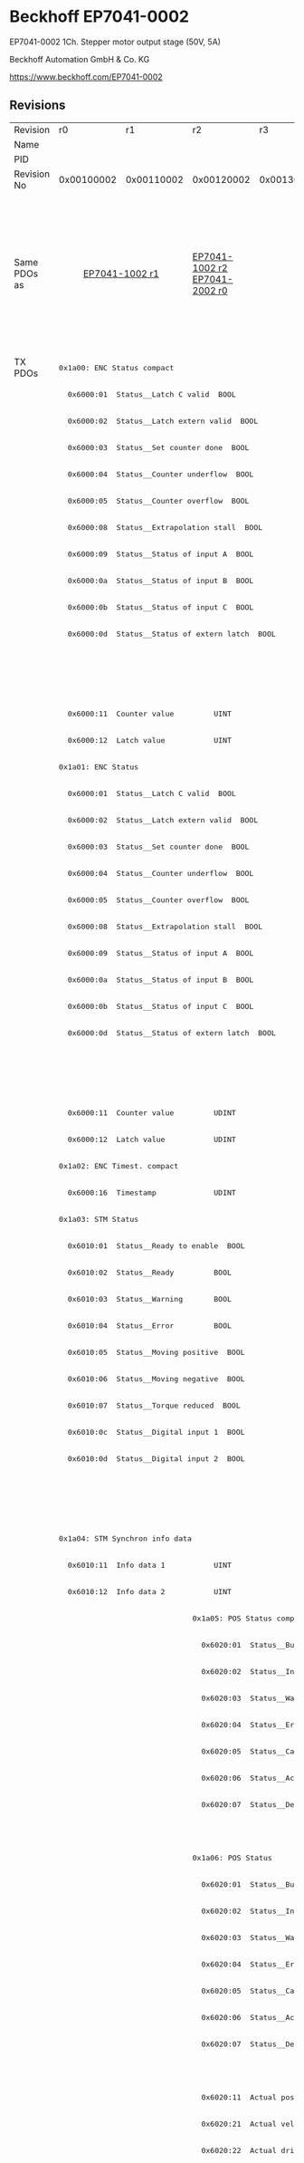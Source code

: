 # Beckhoff EP7041-0002

EP7041-0002 1Ch. Stepper motor output stage (50V, 5A)

Beckhoff Automation GmbH & Co. KG

https://www.beckhoff.com/EP7041-0002

## Revisions
<table>
<tr >
<td>Revision</td>
<td>r0</td>
<td>r1</td>
<td>r2</td>
<td>r3</td>
<td>r4</td>
<td>r5</td>
<td>r6</td>
<td>r7</td>
<td>r8</td>
<td>r9</td>
</tr>
<tr >
<td>Name</td>
<td colspan=10 align="center">EP7041-0002 1Ch. Stepper motor output stage (50V, 5A)</td>
</tr>
<tr >
<td>PID</td>
<td colspan=10 align="center">0x1b814052</td>
</tr>
<tr >
<td>Revision No</td>
<td>0x00100002</td>
<td>0x00110002</td>
<td>0x00120002</td>
<td>0x00130002</td>
<td>0x00140002</td>
<td>0x00150002</td>
<td>0x00160002</td>
<td>0x00170002</td>
<td>0x00180002</td>
<td>0x00190002</td>
</tr>
<tr >
<td>Same PDOs as</td>
<td colspan=2 align="center"><a href="EP7041-1002">EP7041-1002 r1</a></td>
<td><a href="EP7041-1002">EP7041-1002 r2</a><br/><a href="EP7041-2002">EP7041-2002 r0</a></td>
<td colspan=4 align="center"><a href="EP7041-1002">EP7041-1002 r3</a><br/><a href="EP7041-1002">EP7041-1002 r4</a><br/><a href="EP7041-1002">EP7041-1002 r5</a><br/><a href="EP7041-1002">EP7041-1002 r6</a><br/><a href="EP7041-2002">EP7041-2002 r3</a><br/><a href="EP7041-2002">EP7041-2002 r4</a><br/><a href="EP7041-2002">EP7041-2002 r5</a><br/><a href="EP7041-2002">EP7041-2002 r6</a></td>
<td><a href="EP7041-1002">EP7041-1002 r7</a><br/><a href="EP7041-2002">EP7041-2002 r7</a></td>
<td><a href="EP7041-1002">EP7041-1002 r8</a><br/><a href="EP7041-2002">EP7041-2002 r8</a><br/><a href="EPP7041-1002">EPP7041-1002 r0</a><br/><a href="EPP7041-1002">EPP7041-1002 r1</a><br/><a href="ER7041-0002">ER7041-0002 r8</a><br/><a href="ER7041-1002">ER7041-1002 r8</a><br/><a href="ER7041-2002">ER7041-2002 r8</a></td>
<td><a href="EP7041-1002">EP7041-1002 r9</a><br/><a href="EP7041-2002">EP7041-2002 r9</a><br/><a href="ER7041-0002">ER7041-0002 r9</a><br/><a href="ER7041-1002">ER7041-1002 r9</a><br/><a href="ER7041-2002">ER7041-2002 r9</a></td>
</tr>
<tr class="txpdo pdosection">
<td rowspan=74 valign=top>TX PDOs</td>
<td colspan=10 align="left"><pre>0x1a00: ENC Status compact</pre></td>
<td></td>
</tr>
<tr class="txpdo">
<td colspan=10 align="left"><pre>  0x6000:01  Status__Latch C valid  BOOL</pre></td>
</tr>
<tr class="txpdo">
<td colspan=10 align="left"><pre>  0x6000:02  Status__Latch extern valid  BOOL</pre></td>
</tr>
<tr class="txpdo">
<td colspan=10 align="left"><pre>  0x6000:03  Status__Set counter done  BOOL</pre></td>
</tr>
<tr class="txpdo">
<td colspan=10 align="left"><pre>  0x6000:04  Status__Counter underflow  BOOL</pre></td>
</tr>
<tr class="txpdo">
<td colspan=10 align="left"><pre>  0x6000:05  Status__Counter overflow  BOOL</pre></td>
</tr>
<tr class="txpdo">
<td colspan=10 align="left"><pre>  0x6000:08  Status__Extrapolation stall  BOOL</pre></td>
</tr>
<tr class="txpdo">
<td colspan=10 align="left"><pre>  0x6000:09  Status__Status of input A  BOOL</pre></td>
</tr>
<tr class="txpdo">
<td colspan=10 align="left"><pre>  0x6000:0a  Status__Status of input B  BOOL</pre></td>
</tr>
<tr class="txpdo">
<td colspan=10 align="left"><pre>  0x6000:0b  Status__Status of input C  BOOL</pre></td>
</tr>
<tr class="txpdo">
<td colspan=10 align="left"><pre>  0x6000:0d  Status__Status of extern latch  BOOL</pre></td>
</tr>
<tr class="txpdo">
<td colspan=7 align="left"></td>
<td colspan=3 align="left"><pre>  0x6000:0e  Status__Sync error    BOOL</pre></td>
</tr>
<tr class="txpdo">
<td colspan=7 align="left"></td>
<td colspan=3 align="left"><pre>  0x6000:10  Status__TxPDO Toggle  BOOL</pre></td>
</tr>
<tr class="txpdo">
<td colspan=10 align="left"><pre>  0x6000:11  Counter value         UINT</pre></td>
</tr>
<tr class="txpdo">
<td colspan=10 align="left"><pre>  0x6000:12  Latch value           UINT</pre></td>
</tr>
<tr class="txpdo pdosection">
<td colspan=10 align="left"><pre>0x1a01: ENC Status</pre></td>
</tr>
<tr class="txpdo">
<td colspan=10 align="left"><pre>  0x6000:01  Status__Latch C valid  BOOL</pre></td>
</tr>
<tr class="txpdo">
<td colspan=10 align="left"><pre>  0x6000:02  Status__Latch extern valid  BOOL</pre></td>
</tr>
<tr class="txpdo">
<td colspan=10 align="left"><pre>  0x6000:03  Status__Set counter done  BOOL</pre></td>
</tr>
<tr class="txpdo">
<td colspan=10 align="left"><pre>  0x6000:04  Status__Counter underflow  BOOL</pre></td>
</tr>
<tr class="txpdo">
<td colspan=10 align="left"><pre>  0x6000:05  Status__Counter overflow  BOOL</pre></td>
</tr>
<tr class="txpdo">
<td colspan=10 align="left"><pre>  0x6000:08  Status__Extrapolation stall  BOOL</pre></td>
</tr>
<tr class="txpdo">
<td colspan=10 align="left"><pre>  0x6000:09  Status__Status of input A  BOOL</pre></td>
</tr>
<tr class="txpdo">
<td colspan=10 align="left"><pre>  0x6000:0a  Status__Status of input B  BOOL</pre></td>
</tr>
<tr class="txpdo">
<td colspan=10 align="left"><pre>  0x6000:0b  Status__Status of input C  BOOL</pre></td>
</tr>
<tr class="txpdo">
<td colspan=10 align="left"><pre>  0x6000:0d  Status__Status of extern latch  BOOL</pre></td>
</tr>
<tr class="txpdo">
<td colspan=7 align="left"></td>
<td colspan=3 align="left"><pre>  0x6000:0e  Status__Sync error    BOOL</pre></td>
</tr>
<tr class="txpdo">
<td colspan=7 align="left"></td>
<td colspan=3 align="left"><pre>  0x6000:10  Status__TxPDO Toggle  BOOL</pre></td>
</tr>
<tr class="txpdo">
<td colspan=10 align="left"><pre>  0x6000:11  Counter value         UDINT</pre></td>
</tr>
<tr class="txpdo">
<td colspan=10 align="left"><pre>  0x6000:12  Latch value           UDINT</pre></td>
</tr>
<tr class="txpdo pdosection">
<td colspan=10 align="left"><pre>0x1a02: ENC Timest. compact</pre></td>
</tr>
<tr class="txpdo">
<td colspan=10 align="left"><pre>  0x6000:16  Timestamp             UDINT</pre></td>
</tr>
<tr class="txpdo pdosection">
<td colspan=10 align="left"><pre>0x1a03: STM Status</pre></td>
</tr>
<tr class="txpdo">
<td colspan=10 align="left"><pre>  0x6010:01  Status__Ready to enable  BOOL</pre></td>
</tr>
<tr class="txpdo">
<td colspan=10 align="left"><pre>  0x6010:02  Status__Ready         BOOL</pre></td>
</tr>
<tr class="txpdo">
<td colspan=10 align="left"><pre>  0x6010:03  Status__Warning       BOOL</pre></td>
</tr>
<tr class="txpdo">
<td colspan=10 align="left"><pre>  0x6010:04  Status__Error         BOOL</pre></td>
</tr>
<tr class="txpdo">
<td colspan=10 align="left"><pre>  0x6010:05  Status__Moving positive  BOOL</pre></td>
</tr>
<tr class="txpdo">
<td colspan=10 align="left"><pre>  0x6010:06  Status__Moving negative  BOOL</pre></td>
</tr>
<tr class="txpdo">
<td colspan=10 align="left"><pre>  0x6010:07  Status__Torque reduced  BOOL</pre></td>
</tr>
<tr class="txpdo">
<td colspan=10 align="left"><pre>  0x6010:0c  Status__Digital input 1  BOOL</pre></td>
</tr>
<tr class="txpdo">
<td colspan=10 align="left"><pre>  0x6010:0d  Status__Digital input 2  BOOL</pre></td>
</tr>
<tr class="txpdo">
<td colspan=7 align="left"></td>
<td colspan=3 align="left"><pre>  0x6010:0e  Status__Sync error    BOOL</pre></td>
</tr>
<tr class="txpdo">
<td colspan=7 align="left"></td>
<td colspan=3 align="left"><pre>  0x6010:10  Status__TxPDO Toggle  BOOL</pre></td>
</tr>
<tr class="txpdo pdosection">
<td colspan=10 align="left"><pre>0x1a04: STM Synchron info data</pre></td>
</tr>
<tr class="txpdo">
<td colspan=10 align="left"><pre>  0x6010:11  Info data 1           UINT</pre></td>
</tr>
<tr class="txpdo">
<td colspan=10 align="left"><pre>  0x6010:12  Info data 2           UINT</pre></td>
</tr>
<tr class="txpdo pdosection">
<td colspan=2 align="left"></td>
<td colspan=8 align="left"><pre>0x1a05: POS Status compact</pre></td>
</tr>
<tr class="txpdo">
<td colspan=2 align="left"></td>
<td colspan=8 align="left"><pre>  0x6020:01  Status__Busy          BOOL</pre></td>
</tr>
<tr class="txpdo">
<td colspan=2 align="left"></td>
<td colspan=8 align="left"><pre>  0x6020:02  Status__In-Target     BOOL</pre></td>
</tr>
<tr class="txpdo">
<td colspan=2 align="left"></td>
<td colspan=8 align="left"><pre>  0x6020:03  Status__Warning       BOOL</pre></td>
</tr>
<tr class="txpdo">
<td colspan=2 align="left"></td>
<td colspan=8 align="left"><pre>  0x6020:04  Status__Error         BOOL</pre></td>
</tr>
<tr class="txpdo">
<td colspan=2 align="left"></td>
<td colspan=8 align="left"><pre>  0x6020:05  Status__Calibrated    BOOL</pre></td>
</tr>
<tr class="txpdo">
<td colspan=2 align="left"></td>
<td colspan=8 align="left"><pre>  0x6020:06  Status__Accelerate    BOOL</pre></td>
</tr>
<tr class="txpdo">
<td colspan=2 align="left"></td>
<td colspan=8 align="left"><pre>  0x6020:07  Status__Decelerate    BOOL</pre></td>
</tr>
<tr class="txpdo">
<td colspan=9 align="left"></td>
<td><pre>  0x6020:08  Status__Ready to execute  BOOL</pre></td>
</tr>
<tr class="txpdo pdosection">
<td colspan=2 align="left"></td>
<td colspan=8 align="left"><pre>0x1a06: POS Status</pre></td>
</tr>
<tr class="txpdo">
<td colspan=2 align="left"></td>
<td colspan=8 align="left"><pre>  0x6020:01  Status__Busy          BOOL</pre></td>
</tr>
<tr class="txpdo">
<td colspan=2 align="left"></td>
<td colspan=8 align="left"><pre>  0x6020:02  Status__In-Target     BOOL</pre></td>
</tr>
<tr class="txpdo">
<td colspan=2 align="left"></td>
<td colspan=8 align="left"><pre>  0x6020:03  Status__Warning       BOOL</pre></td>
</tr>
<tr class="txpdo">
<td colspan=2 align="left"></td>
<td colspan=8 align="left"><pre>  0x6020:04  Status__Error         BOOL</pre></td>
</tr>
<tr class="txpdo">
<td colspan=2 align="left"></td>
<td colspan=8 align="left"><pre>  0x6020:05  Status__Calibrated    BOOL</pre></td>
</tr>
<tr class="txpdo">
<td colspan=2 align="left"></td>
<td colspan=8 align="left"><pre>  0x6020:06  Status__Accelerate    BOOL</pre></td>
</tr>
<tr class="txpdo">
<td colspan=2 align="left"></td>
<td colspan=8 align="left"><pre>  0x6020:07  Status__Decelerate    BOOL</pre></td>
</tr>
<tr class="txpdo">
<td colspan=9 align="left"></td>
<td><pre>  0x6020:08  Status__Ready to execute  BOOL</pre></td>
</tr>
<tr class="txpdo">
<td colspan=2 align="left"></td>
<td colspan=8 align="left"><pre>  0x6020:11  Actual position       UDINT</pre></td>
</tr>
<tr class="txpdo">
<td colspan=2 align="left"></td>
<td colspan=8 align="left"><pre>  0x6020:21  Actual velocity       INT</pre></td>
</tr>
<tr class="txpdo">
<td colspan=2 align="left"></td>
<td colspan=8 align="left"><pre>  0x6020:22  Actual drive time     UDINT</pre></td>
</tr>
<tr class="txpdo pdosection">
<td colspan=8 align="left"></td>
<td colspan=2 align="left"><pre>0x1a07: STM Internal position</pre></td>
</tr>
<tr class="txpdo">
<td colspan=8 align="left"></td>
<td colspan=2 align="left"><pre>  0x6010:14  Internal position     UDINT</pre></td>
</tr>
<tr class="txpdo pdosection">
<td colspan=8 align="left"></td>
<td colspan=2 align="left"><pre>0x1a08: STM External position</pre></td>
</tr>
<tr class="txpdo">
<td colspan=8 align="left"></td>
<td colspan=2 align="left"><pre>  0x6010:15  External position     UDINT</pre></td>
</tr>
<tr class="txpdo pdosection">
<td colspan=9 align="left"></td>
<td><pre>0x1a09: POS Actual position lag</pre></td>
</tr>
<tr class="txpdo">
<td colspan=9 align="left"></td>
<td><pre>  0x6020:23  Actual position lag   DINT</pre></td>
</tr>
<tr class="rxpdo pdosection">
<td rowspan=40 valign=top>RX PDOs</td>
<td colspan=10 align="left"><pre>0x1600: ENC Control compact</pre></td>
<td></td>
</tr>
<tr class="rxpdo">
<td colspan=10 align="left"><pre>  0x7000:01  Control__Enable latch C  BOOL</pre></td>
</tr>
<tr class="rxpdo">
<td colspan=10 align="left"><pre>  0x7000:02  Control__Enable latch extern on positive edge  BOOL</pre></td>
</tr>
<tr class="rxpdo">
<td colspan=10 align="left"><pre>  0x7000:03  Control__Set counter  BOOL</pre></td>
</tr>
<tr class="rxpdo">
<td colspan=10 align="left"><pre>  0x7000:04  Control__Enable latch extern on negative edge  BOOL</pre></td>
</tr>
<tr class="rxpdo">
<td colspan=10 align="left"><pre>  0x7000:11  Set counter value     UINT</pre></td>
</tr>
<tr class="rxpdo pdosection">
<td colspan=10 align="left"><pre>0x1601: ENC Control</pre></td>
</tr>
<tr class="rxpdo">
<td colspan=10 align="left"><pre>  0x7000:01  Control__Enable latch C  BOOL</pre></td>
</tr>
<tr class="rxpdo">
<td colspan=10 align="left"><pre>  0x7000:02  Control__Enable latch extern on positive edge  BOOL</pre></td>
</tr>
<tr class="rxpdo">
<td colspan=10 align="left"><pre>  0x7000:03  Control__Set counter  BOOL</pre></td>
</tr>
<tr class="rxpdo">
<td colspan=10 align="left"><pre>  0x7000:04  Control__Enable latch extern on negative edge  BOOL</pre></td>
</tr>
<tr class="rxpdo">
<td colspan=10 align="left"><pre>  0x7000:11  Set counter value     UDINT</pre></td>
</tr>
<tr class="rxpdo pdosection">
<td colspan=10 align="left"><pre>0x1602: STM Control</pre></td>
</tr>
<tr class="rxpdo">
<td colspan=10 align="left"><pre>  0x7010:01  Control__Enable       BOOL</pre></td>
</tr>
<tr class="rxpdo">
<td colspan=10 align="left"><pre>  0x7010:02  Control__Reset        BOOL</pre></td>
</tr>
<tr class="rxpdo">
<td colspan=10 align="left"><pre>  0x7010:03  Control__Reduce torque  BOOL</pre></td>
</tr>
<tr class="rxpdo">
<td colspan=10 align="left"><pre>  0x7010:0c  Control__Digital output 1  BOOL</pre></td>
</tr>
<tr class="rxpdo pdosection">
<td colspan=10 align="left"><pre>0x1603: STM Position</pre></td>
</tr>
<tr class="rxpdo">
<td colspan=10 align="left"><pre>  0x7010:11  Position              UDINT</pre></td>
</tr>
<tr class="rxpdo pdosection">
<td colspan=10 align="left"><pre>0x1604: STM Velocity</pre></td>
</tr>
<tr class="rxpdo">
<td colspan=10 align="left"><pre>  0x7010:21  Velocity              INT</pre></td>
</tr>
<tr class="rxpdo pdosection">
<td colspan=2 align="left"></td>
<td colspan=8 align="left"><pre>0x1605: POS Control compact</pre></td>
</tr>
<tr class="rxpdo">
<td colspan=2 align="left"></td>
<td colspan=8 align="left"><pre>  0x7020:01  Control__Execute      BOOL</pre></td>
</tr>
<tr class="rxpdo">
<td colspan=2 align="left"></td>
<td colspan=8 align="left"><pre>  0x7020:02  Control__Emergency stop  BOOL</pre></td>
</tr>
<tr class="rxpdo">
<td colspan=2 align="left"></td>
<td colspan=8 align="left"><pre>  0x7020:11  Target position       UDINT</pre></td>
</tr>
<tr class="rxpdo pdosection">
<td colspan=2 align="left"></td>
<td colspan=8 align="left"><pre>0x1606: POS Control</pre></td>
</tr>
<tr class="rxpdo">
<td colspan=2 align="left"></td>
<td colspan=8 align="left"><pre>  0x7020:01  Control__Execute      BOOL</pre></td>
</tr>
<tr class="rxpdo">
<td colspan=2 align="left"></td>
<td colspan=8 align="left"><pre>  0x7020:02  Control__Emergency stop  BOOL</pre></td>
</tr>
<tr class="rxpdo">
<td colspan=2 align="left"></td>
<td colspan=8 align="left"><pre>  0x7020:11  Target position       UDINT</pre></td>
</tr>
<tr class="rxpdo">
<td colspan=2 align="left"></td>
<td colspan=8 align="left"><pre>  0x7020:21  Velocity              INT</pre></td>
</tr>
<tr class="rxpdo">
<td colspan=2 align="left"></td>
<td colspan=8 align="left"><pre>  0x7020:22  Start type            UINT</pre></td>
</tr>
<tr class="rxpdo">
<td colspan=2 align="left"></td>
<td colspan=8 align="left"><pre>  0x7020:23  Acceleration          UINT</pre></td>
</tr>
<tr class="rxpdo">
<td colspan=2 align="left"></td>
<td colspan=8 align="left"><pre>  0x7020:24  Deceleration          UINT</pre></td>
</tr>
<tr class="rxpdo pdosection">
<td colspan=8 align="left"></td>
<td colspan=2 align="left"><pre>0x1607: POS Control 2</pre></td>
</tr>
<tr class="rxpdo">
<td colspan=8 align="left"></td>
<td colspan=2 align="left"><pre>  0x7021:03  Control__Enable auto start  BOOL</pre></td>
</tr>
<tr class="rxpdo">
<td colspan=8 align="left"></td>
<td colspan=2 align="left"><pre>  0x7021:11  Target position       UDINT</pre></td>
</tr>
<tr class="rxpdo">
<td colspan=8 align="left"></td>
<td colspan=2 align="left"><pre>  0x7021:21  Velocity              INT</pre></td>
</tr>
<tr class="rxpdo">
<td colspan=8 align="left"></td>
<td colspan=2 align="left"><pre>  0x7021:22  Start type            UINT</pre></td>
</tr>
<tr class="rxpdo">
<td colspan=8 align="left"></td>
<td colspan=2 align="left"><pre>  0x7021:23  Acceleration          UINT</pre></td>
</tr>
<tr class="rxpdo">
<td colspan=8 align="left"></td>
<td colspan=2 align="left"><pre>  0x7021:24  Deceleration          UINT</pre></td>
</tr>
</table>
